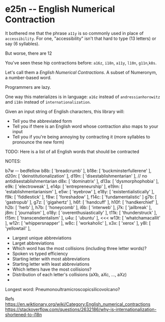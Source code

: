 # e25n -- English Numerical Contraction

It bothered me that the phrase `a11y` is so commonly used in place of
`accessibility`. For one, "accessibility" isn't that hard to type (13
letters) or say (6 syllables).

But worse, there are 12

You've seen these hip contractions before: `a16z`, `i18n`, `a11y`, `l10n`, `g11n`,`k8s`.

Let's call them a _English Numerical Contractions_. A subset of Numeronym, a number-based word.

Programmers are lazy.

One way this materializes is in language: `a16z` instead of `andressianhorowitz` and `i18n` instead of `internationalization`.

Given an input string of English characters, this library will:

- Tell you the abbreviated form
- Tell you if there is an English word whose contraction also maps to your input
- Tell you if you're being annoying by contracting it (more syllables to pronounce the new form)

TODO: Here is a list of all English words that should be contracted

NOTES:

b7w -- bedfellow
b8b: [ 'breadcrumb' ],
b18e: [ 'buckminsterfullerene' ],
d20n: [ 'deinstitutionalization' ],
d19n: [ 'disestablishmentarian' ], // no antidisestablishmentarian
d8x: [ 'dominatrix' ],
d13a: [ 'dysmorphophobia' ],
e9k: [ 'electroweak' ],
e14p: [ 'entrepreneurship' ],
e19m: [ 'establishmentarianism' ],
e5w: [ 'eyebrow' ],
e18y: [ 'existentialistically' ],
f9k: [ 'fiddlestick' ],
f8w: [ 'foreshadow' ],
f14c: [ 'fundamentalistic' ]
g7b: [ 'gastropub' ],
g7z: [ 'gigahertz' ],
h6f: [ 'handcuff' ],
h10f: [ 'handkerchief' ],
h2b: [ 'herb' ],
h7b: [ 'honeycomb' ],
i6b: [ 'interweb' ],
j7k: [ 'jailbreak' ],
j8m: [ 'journalism' ],
o18y: [ 'overenthusiastically' ],
t11k: [ 'thunderstruck' ],
t15m: [ 'transcendentalism' ],
u4u: [ 'ubuntu' ], <<<
w13t: [ 'whatchamacallit' ],
w12r: [ 'whippersnapper' ],
w8c: [ 'workaholic' ],
x3x: [ 'xerox' ],
y8l: [ 'yellowtail' ],


- Largest unique abbreviations
- Larget abbreviations
- Which word has the most collisions (including three letter words)?
- Spoken vs typed efficiency
- Starting letter with most abbreviations
- Starting letter with least abbreviations
- Which letters have the most collisions?
- Distribution of each letter's collisions (aXb, aXc, ..., aXz)
-

Longest word: Pneumonoultramicroscopicsilicovolcano?


Refs
https://en.wiktionary.org/wiki/Category:English_numerical_contractions
https://stackoverflow.com/questions/2632186/why-is-internationalization-shortened-to-i18n
